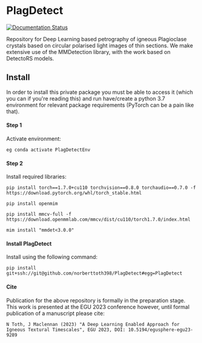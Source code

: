 # PlagDetect

[![Documentation Status](https://readthedocs.org/projects/plagdetect/badge/?version=latest)](https://plagdetect.readthedocs.io/en/latest/?badge=latest) 


Repository for Deep Learning based petrography of igneous Plagioclase crystals based on circular polarised light images of thin sections. We make extensive use of the MMDetection library, with the work based on DetectoRS models.

## Install

In order to install this private package you must be able to access it (which you can if you're reading this) and run have/create a python 3.7 environment for relevant package requirements (PyTorch can be a pain like that). 

#### Step 1
Activate environment: 
	
	eg conda activate PlagDetectEnv

#### Step 2
Install required libraries:

	pip install torch==1.7.0+cu110 torchvision==0.8.0 torchaudio==0.7.0 -f https://download.pytorch.org/whl/torch_stable.html
	
	pip install openmim

	pip install mmcv-full -f https://download.openmmlab.com/mmcv/dist/cu110/torch1.7.0/index.html

	mim install "mmdet<3.0.0"

#### Install PlagDetect
Install using the following command: 

	pip install git+ssh://git@github.com/norberttoth398/PlagDetect#egg=PlagDetect


#### Cite
Publication for the above repository is formally in the preparation stage. This work is presented at the EGU 2023 conference however, until formal publication of a manuscript please cite:

	N Toth, J Maclennan (2023) "A Deep Learning Enabled Approach for Igneous Textural Timescales", EGU 2023, DOI: 10.5194/egusphere-egu23-9289 
